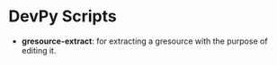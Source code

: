 # DevPy Scripts

* **gresource-extract**: for extracting a gresource with the purpose of editing it.
